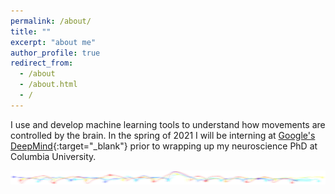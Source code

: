 ```yaml
---
permalink: /about/
title: ""
excerpt: "about me"
author_profile: true
redirect_from:
  - /about
  - /about.html
  - /
---
```


I use and develop machine learning tools to understand how movements are controlled by the brain. In the spring of 2021 I will be interning at [Google's DeepMind](https://deepmind.com/){:target="_blank"} prior to wrapping up my neuroscience PhD at Columbia University.

![](/images/mouse_kinematics.jpg)
